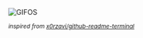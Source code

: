 <div align="justify">
<picture>
    <source media="(prefers-color-scheme: dark)" srcset="https://i.ibb.co/zhjqzsdw/output-gif.gif">
    <source media="(prefers-color-scheme: light)" srcset="https://i.ibb.co/zhjqzsdw/output-gif.gif">
    <img alt="GIFOS" src="https://i.ibb.co/zhjqzsdw/output-gif.gif">
</picture>

<sub><i>inspired from [x0rzavi/github-readme-terminal](https://github.com/x0rzavi/github-readme-terminal)</i></sub>

</div>

<!-- Image deletion URL: https://ibb.co/WWqmLnC1/ebf5bf9b56f0bcada1f8254730fd52a1 -->